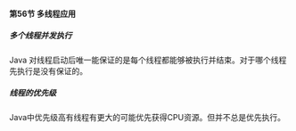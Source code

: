 #### 第56节 多线程应用

##### 多个线程并发执行
Java 对线程启动后唯一能保证的是每个线程都能够被执行并结束。对于哪个线程先执行是没有保证的。
##### 线程的优先级
Java中优先级高有线程有更大的可能优先获得CPU资源。但并不总是优先执行。